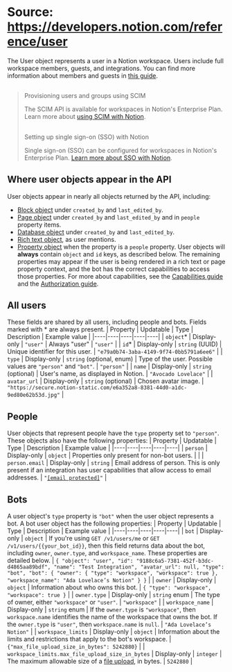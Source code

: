 # Source: https://developers.notion.com/reference/user

The User object represents a user in a Notion workspace. Users include full workspace members, guests, and integrations. You can find more information about members and guests in [this guide](https://www.notion.so/help/add-members-admins-guests-and-groups).
> ##
>
> Provisioning users and groups using SCIM
>
> The SCIM API is available for workspaces in Notion's Enterprise Plan. Learn more about [using SCIM with Notion](https://www.notion.so/help/provision-users-and-groups-with-scim).
> ##
>
> Setting up single sign-on (SSO) with Notion
>
> Single sign-on (SSO) can be configured for workspaces in Notion's Enterprise Plan. [Learn more about SSO with Notion](https://www.notion.so/help/saml-sso-configuration).
## Where user objects appear in the API
User objects appear in nearly all objects returned by the API, including:
- [Block object](/reference/block) under `created_by` and `last_edited_by`.
- [Page object](/reference/page) under `created_by` and `last_edited_by` and in `people` property items.
- [Database object](/reference/database) under `created_by` and `last_edited_by`.
- [Rich text object](/reference/rich-text), as user mentions.
- [Property object](/reference/property-object) when the property is a `people` property.
User objects will **always** contain `object` and `id` keys, as described below. The remaining properties may appear if the user is being rendered in a rich text or page property context, and the bot has the correct capabilities to access those properties. For more about capabilities, see the [Capabilities guide](/reference/capabilities) and the [Authorization guide](/docs/authorization).
## All users
These fields are shared by all users, including people and bots. Fields marked with \* are always present.
| Property | Updatable | Type | Description | Example value |
|----|----|----|----|----|
| `object`\* | Display-only | `"user"` | Always "user" | `"user"` |
| `id`\* | Display-only | `string` (UUID) | Unique identifier for this user. | `"e79a0b74-3aba-4149-9f74-0bb5791a6ee6"` |
| `type` | Display-only | `string` (optional, enum) | Type of the user. Possible values are `"person"` and `"bot"`. | `"person"` |
| `name` | Display-only | `string` (optional) | User's name, as displayed in Notion. | `"Avocado Lovelace"` |
| `avatar_url` | Display-only | `string` (optional) | Chosen avatar image. | `"https://secure.notion-static.com/e6a352a8-8381-44d0-a1dc-9ed80e62b53d.jpg"` |
## People
User objects that represent people have the `type` property set to `"person"`. These objects also have the following properties:
| Property | Updatable | Type | Description | Example value |
|----|----|----|----|----|
| `person` | Display-only | `object` | Properties only present for non-bot users. |  |
| `person.email` | Display-only | `string` | Email address of person. This is only present if an integration has user capabilities that allow access to email addresses. | `"`[`[email protected]`](/cdn-cgi/l/email-protection)`"` |
## Bots
A user object's `type` property is `"bot"` when the user object represents a bot. A bot user object has the following properties:
| Property | Updatable | Type | Description | Example value |
|----|----|----|----|----|
| `bot` | Display-only | `object` | If you're using `GET /v1/users/me` or `GET /v1/users/{{your_bot_id}}`, then this field returns data about the bot, including `owner`, `owner.type`, and `workspace_name`. These properties are detailed below. | `{ "object": "user", "id": "9188c6a5-7381-452f-b3dc-d4865aa89bdf", "name": "Test Integration", "avatar_url": null, "type": "bot", "bot": { "owner": { "type": "workspace", "workspace": true }, "workspace_name": "Ada Lovelace’s Notion" } }` |
| `owner` | Display-only | `object` | Information about who owns this bot. | `{ "type": "workspace", "workspace": true }` |
| `owner.type` | Display-only | `string` enum | The type of owner, either `"workspace"` or `"user"`. | `"workspace"` |
| `workspace_name` | Display-only | `string` enum | If the `owner.type` is `"workspace"`, then `workspace.name` identifies the name of the workspace that owns the bot. If the `owner.type` is `"user"`, then `workspace.name` is `null`. | `"Ada Lovelace’s Notion"` |
| `workspace_limits` | Display-only | `object` | Information about the limits and restrictions that apply to the bot's workspace. | `{"max_file_upload_size_in_bytes": 5242880}` |
| `workspace_limits.max_file_upload_size_in_bytes` | Display-only | `integer` | The maximum allowable size of a [file upload](/reference/file-upload), in bytes. | `5242880` |